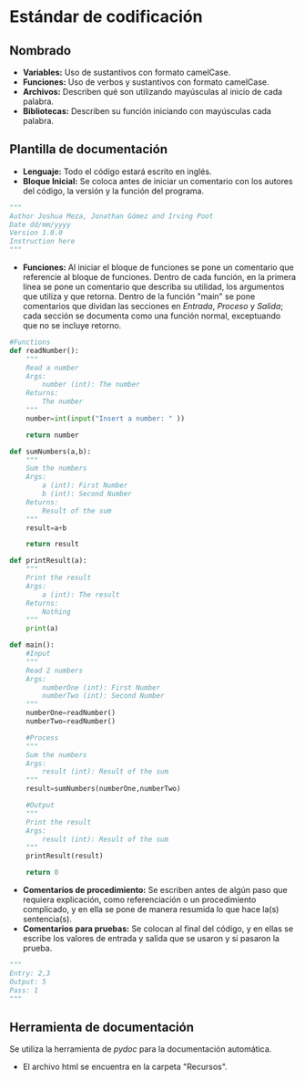 # Estándar de codificación

## Nombrado

- **Variables:** Uso de sustantivos con formato camelCase.
- **Funciones:** Uso de verbos y sustantivos con formato camelCase.
- **Archivos:** Describen qué son utilizando mayúsculas al inicio de cada palabra.
- **Bibliotecas:** Describen su función iniciando con mayúsculas cada palabra.

## Plantilla de documentación

- **Lenguaje:** Todo el código estará escrito en inglés.
- **Bloque Inicial:** Se coloca antes de iniciar un comentario con los autores del código, la versión y la función del programa.
```python
"""
Author Joshua Meza, Jonathan Gómez and Irving Poot
Date dd/mm/yyyy
Version 1.0.0
Instruction here
"""
```
- **Funciones:** Al iniciar el bloque de funciones se pone un comentario que referencie al bloque de funciones. Dentro de cada función, en la primera línea se pone un comentario que describa su utilidad, los argumentos que utiliza y que retorna. Dentro de la función "main" se pone comentarios que dividan las secciones en *Entrada*, *Proceso* y *Salida*; cada sección se documenta como una función normal, exceptuando que no se incluye retorno.
```python
#Functions
def readNumber():
    """
    Read a number
    Args:
        number (int): The number
    Returns:
        The number
    """
    number=int(input("Insert a number: " ))

    return number

def sumNumbers(a,b):
    """
    Sum the numbers
    Args:
        a (int): First Number
        b (int): Second Number
    Returns:
        Result of the sum
    """
    result=a+b

    return result

def printResult(a):
    """
    Print the result
    Args:
        a (int): The result
    Returns:
        Nothing
    """
    print(a)

def main():
    #Input
    """
    Read 2 numbers
    Args:
        numberOne (int): First Number
        numberTwo (int): Second Number
    """
    numberOne=readNumber()
    numberTwo=readNumber()

    #Process
    """
    Sum the numbers
    Args: 
        result (int): Result of the sum
    """
    result=sumNumbers(numberOne,numberTwo)

    #Output
    """
    Print the result
    Args:
        result (int): Result of the sum
    """
    printResult(result)

    return 0
```
- **Comentarios de procedimiento:** Se escriben antes de algún paso que requiera explicación, como referenciación o un procedimiento complicado, y en ella se pone de manera resumida lo que hace la(s) sentencia(s).
- **Comentarios para pruebas:** Se colocan al final del código, y en ellas se escribe los valores de entrada y salida que se usaron y si pasaron la prueba.
```python
"""
Entry: 2,3
Output: 5
Pass: 1
"""
```

## Herramienta de documentación

Se utiliza la herramienta de *pydoc* para la documentación automática.

- El archivo html se encuentra en la carpeta "Recursos".